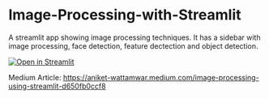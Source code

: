 # Image-Processing-with-Streamlit
A streamlit app showing image processing techniques.
It has a sidebar with image processing, face detection, feature dectection and object detection.

[![Open in Streamlit](https://static.streamlit.io/badges/streamlit_badge_black_white.svg)](https://share.streamlit.io/aniketwattamwar/image-processing-with-streamlit/main/main.py)

Medium Article: https://aniket-wattamwar.medium.com/image-processing-using-streamlit-d650fb0ccf8
